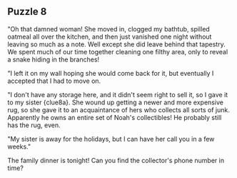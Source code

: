 ## Puzzle 8

"Oh that damned woman!  She moved in, clogged my bathtub, spilled oatmeal all over the kitchen, and then just vanished one night without leaving so much as a note.  Well except she did leave behind that tapestry.  We spent much of our time together cleaning one filthy area, only to reveal a snake hiding in the branches!

"I left it on my wall hoping she would come back for it, but eventually I accepted that I had to move on.

"I don't have any storage here, and it didn't seem right to sell it, so I gave it to my sister {clue8a}.  She wound up getting a newer and more expensive rug, so she gave it to an acquaintance of hers who collects all sorts of junk.  Apparently he owns an entire set of Noah's collectibles!  He probably still has the rug, even.

"My sister is away for the holidays, but I can have her call you in a few weeks."

The family dinner is tonight!  Can you find the collector's phone number in time?
